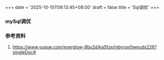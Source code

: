 +++
date = '2025-10-15T09:13:45+08:00'
draft = false
title = 'Sql调优'
+++
### mySql调优
### 参考资料
1. https://www.yuque.com/everglow-8bs2d/ka5fze/inbyrpn5weudx226?singleDoc# 